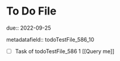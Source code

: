 # To Do File

due:: 2022-09-25

metadatafield:: todoTestFile_586_10

- [ ] Task of todoTestFile_586 1 [[Query me]]
